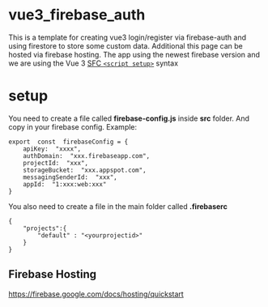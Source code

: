 
# vue3_firebase_auth

This is a template for creating vue3 login/register via firebase-auth and using firestore to store some custom data.
Additional this page can be hosted via firebase hosting.
The app using the newest firebase version and we are using the Vue 3 [SFC `<script setup>`](https://v3.vuejs.org/api/sfc-script-setup.html) syntax

# setup

You need to create a file called **firebase-config.js** inside **src** folder.
And copy in your firebase config.
Example:

    export  const  firebaseConfig = {
	    apiKey:  "xxxx",
	    authDomain:  "xxx.firebaseapp.com",
	    projectId:  "xxx",
	    storageBucket:  "xxx.appspot.com",
	    messagingSenderId:  "xxx",
	    appId:  "1:xxx:web:xxx"
    }

You also need to create a file in the main folder called **.firebaserc**

    {
	    "projects":{ 
		    "default" : "<yourprojectid>"
	    }
    }


## Firebase Hosting

https://firebase.google.com/docs/hosting/quickstart
